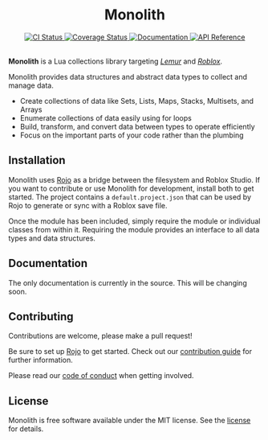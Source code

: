 <div align="center">
	<h1>Monolith</h1>
</div>
<div align="center">
	<a href="https://github.com/IsoLogicGames/Monolith/actions/workflows/ci.yaml">
		<img src="https://github.com/IsoLogicGames/Monolith/actions/workflows/ci.yaml/badge.svg" alt="CI Status">
	</a>
	<a href="https://coveralls.io/github/IsoLogicGames/Monolith?branch=master">
		<img src="https://coveralls.io/repos/github/IsoLogicGames/Monolith/badge.svg?branch=master" alt="Coverage Status">
	</a>
	<a href="https://isologicgames.github.io/Monolith/">
		<img src="https://img.shields.io/badge/docs-website-informational" alt="Documentation">
	</a>
	<a href="https://isologicgames.github.io/Monolith/api/">
		<img src="https://img.shields.io/badge/docs-api-informational" alt="API Reference">
	</a>
</div>
<br>

**Monolith** is a Lua collections library targeting
*[Lemur](https://github.com/LPGhatguy/lemur)* and
*[Roblox](https://www.roblox.com/)*.

Monolith provides data structures and abstract data types to collect and manage
data.
* Create collections of data like Sets, Lists, Maps, Stacks, Multisets, and
	Arrays
* Enumerate collections of data easily using for loops
* Build, transform, and convert data between types to operate efficiently
* Focus on the important parts of your code rather than the plumbing

## Installation
Monolith uses [Rojo](https://rojo.space/) as a bridge between the filesystem
and Roblox Studio. If you want to contribute or use Monolith for development,
install both to get started. The project contains a `default.project.json` that
can be used by Rojo to generate or sync with a Roblox save file.

Once the module has been included, simply require the module or individual
classes from within it. Requiring the module provides an interface to all
data types and data structures.

## Documentation
The only documentation is currently in the source. This will be changing soon.

## Contributing
Contributions are welcome, please make a pull request!

Be sure to set up [Rojo](https://rojo.space/) to get started. Check out our
[contribution guide](CONTRIBUTING.md) for further information.

Please read our [code of conduct](CODE_OF_CONDUCT.md) when getting involved.

## License
Monolith is free software available under the MIT license. See the
[license](LICENSE.md) for details.
